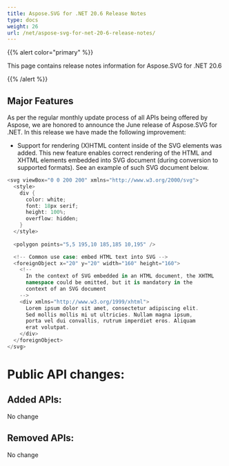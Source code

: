 ```yaml
---
title: Aspose.SVG for .NET 20.6 Release Notes
type: docs
weight: 26
url: /net/aspose-svg-for-net-20-6-release-notes/
---
```


{{% alert color="primary" %}} 

This page contains release notes information for Aspose.SVG for .NET 20.6

{{% /alert %}} 
## **Major Features**
As per the regular monthly update process of all APIs being offered by Aspose, we are honored to announce the June release of Aspose.SVG for .NET.
In this release we have made the following improvement:
- Support for rendering (X)HTML content inside of the <foreignObject> SVG elements was added. This new feature enables correct rendering of the HTML and XHTML elements embedded into SVG document (during conversion to supported formats). See an example of such SVG document below.
```c#
<svg viewBox="0 0 200 200" xmlns="http://www.w3.org/2000/svg">
  <style>
    div {
      color: white;
      font: 18px serif;
      height: 100%;
      overflow: hidden;
    }
  </style>
 
  <polygon points="5,5 195,10 185,185 10,195" />

  <!-- Common use case: embed HTML text into SVG -->
  <foreignObject x="20" y="20" width="160" height="160">
    <!--
      In the context of SVG embedded in an HTML document, the XHTML 
      namespace could be omitted, but it is mandatory in the 
      context of an SVG document
    -->
    <div xmlns="http://www.w3.org/1999/xhtml">
      Lorem ipsum dolor sit amet, consectetur adipiscing elit.
      Sed mollis mollis mi ut ultricies. Nullam magna ipsum,
      porta vel dui convallis, rutrum imperdiet eros. Aliquam
      erat volutpat.
    </div>
  </foreignObject>
</svg>
```
# **Public API changes:**
## **Added APIs:**
No change

## **Removed APIs:**
No change

